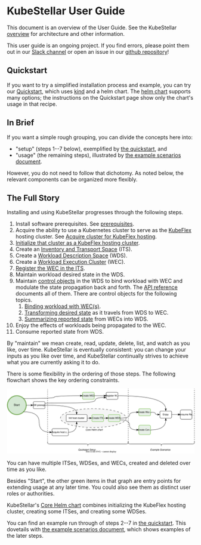 # KubeStellar User Guide

This document is an overview of the User Guide.
See the KubeStellar [overview](../readme.md) for architecture and other information.

This user guide is an ongoing project. If you find errors, please point them out in our [Slack channel](https://kubernetes.slack.com/archives/C058SUSL5AA/) or open an issue in our [github repository](https://github.com/kubestellar/kubestellar)!

## Quickstart

If you want to try a simplified installation process and example, you can try our [Quickstart](get-started.md), which uses [kind](https://kind.sigs.k8s.io/) and a helm chart. The [helm chart](core-chart.md) supports many options; the instructions on the Quickstart page show only the chart's usage in that recipe.

## In Brief

If you want a simple rough grouping, you can divide the concepts here into:

- "setup" (steps 1--7 below), exemplified by [the quickstart](get-started.md), and
- "usage" (the remaining steps), illustrated by [the example scenarios document](example-scenarios.md).

However, you do not need to follow that dichotomy. As noted below, the relevant components can be organized more flexibly.

## The Full Story

Installing and using KubeStellar progresses through the following steps.

1. Install software prerequisites. See [prerequisites](pre-reqs.md).
1. Acquire the ability to use a Kubernetes cluster to serve as the [KubeFlex](https://github.com/kubestellar/kubeflex/) hosting cluster. See [Acquire cluster for KubeFlex hosting](acquire-hosting-cluster.md).
1. [Initialize that cluster as a KubeFlex hosting cluster](init-hosting-cluster.md).
1. Create an [Inventory and Transport Space](its.md) (ITS).
1. Create a [Workload Description Space](wds.md) (WDS).
1. Create a [Workload Execution Cluster](wec.md) (WEC).
1. [Register the WEC in the ITS](wec-registration.md).
1. Maintain workload desired state in the WDS.
1. Maintain [control objects](control.md) in the WDS to bind workload with WEC and modulate the state propagation back and forth. The [API reference](https://pkg.go.dev/github.com/kubestellar/kubestellar/api/control/v1alpha1) documents all of them. There are control objects for the following topics.
    1. [Binding workload with WEC(s)](binding.md).
    1. [Transforming desired state](transforming.md) as it travels from WDS to WEC.
    1. [Summarizing reported state](combined-status.md) from WECs into WDS.
1. Enjoy the effects of workloads being propagated to the WEC.
1. Consume reported state from WDS.

By "maintain" we mean create, read, update, delete, list, and watch as you like, over time. KubeStellar is eventually consistent: you can change your inputs as you like over time, and KubeStellar continually strives to achieve what you are currently asking it to do.

There is some flexibility in the ordering of those steps. The following flowchart shows the key ordering constraints. 

![Ordering among installation and usage actions](images/usage-outline.svg)

You can have multiple ITSes, WDSes, and WECs, created and deleted over time as you like.

Besides "Start", the other green items in that graph are entry points for extending usage at any later time. You could also see them as distinct user roles or authorities.

KubeStellar's [Core Helm chart](core-chart.md) combines initializing the KubeFlex hosting cluster, creating some ITSes, and creating some WDSes.

You can find an example run through of steps 2--7 in [the quickstart](get-started.md). This dovetails with [the example scenarios document](example-scenarios.md), which shows examples of the later steps.
